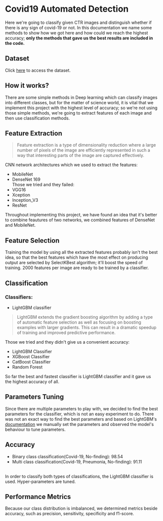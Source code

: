 # Covid19 Automated Detection
Here we're going to classify given CTR images and distinguish whether if there is any sign of covid-19 or not. In this documentation we name some methods to show how we got here and how could we reach the highest accuracy; **only the methods that gave us the best results are included in the code.**

## Dataset
Click [here](https://github.com/muhammedtalo/COVID-19) to access the dataset.
## How it works?
There are some simple methods in Deep learning which can classify images into different classes, but for the matter of science world, it is vital that we implement this project with the highest level of accuracy; so we're not using those simple methods, we're going to extract features of each image and then use classification methods.


## Feature Extraction
>Feature extraction is a type of dimensionality reduction where a large number of pixels of the image are efficiently represented in such a way that interesting parts of the image are captured effectively.

CNN network architectures which we used to extract the features:

* MobileNet
* DenseNet 169 <br>
Those we tried and they failed:
* VGG16
* Xception
* Inception_V3
* ResNet


Throughout implementing this project, we have found an idea that it's better to combine feautures of two networks, we combined features of DenseNet and MobileNet.

## Feature Selection
Training the model by using all the extracted features probably isn't the best idea, so that the best features which have the most effect on producing output are selected by SelectKBest algorithm; it'll boost the speed of training. 2000 features per image are ready to be trained by a classifier.

## Classification
### Classifiers:
* LightGBM classifier
>LightGBM extends the gradient boosting algorithm by adding a type of automatic feature selection as well as focusing on boosting examples with larger gradients. This can result in a dramatic speedup of training and improved predictive performance.

Those we tried and they didn't give us a convenient accuracy:
* LightGBM Classifier
* XGBoost Classifier
* CatBoost Classifier
* Random Forest

So far the best and fastest classifier is LightGBM classifier and it gave us the highest accuracy of all.

## Parameters Tuning
Since there are multiple parameters to play with, we decided to find the best parameters for the classifier, which is not an easy experiment to do. There was not an exact way to find the best parameters and based on LightGBM's [documentation](https://lightgbm.readthedocs.io/en/latest/Parameters-Tuning.html) we manually set the parameters and observed the model's behaviour to tune parameters.


## Accuracy
* Binary class classification(Covid-19, No-finding): 98.54
* Multi class classification(Covid-19, Pneumonia, No-finding): 91.11
<br>
In order to classify both types of classifications, the LightGBM classifier is used. Hyper-parameters are tuned.

## Performance Metrics
Because our class distribution is imbalanced, we determined metrics beside accuracy, such as precision, sensitivity, specificity and f1-score.

